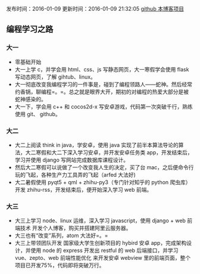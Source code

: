 发布时间：2016-01-09
更新时间：2016-01-09 21:32:05
[github 本博客项目](https://github.com/SimplyY/Blog/)

## 编程学习之路
### 大一
- 零基础开始
- 大一上学 c，并学会用 html、css、js 写静态网页，大一寒假学会使用 flask 写动态网页，了解 gihtub、linux。
- 大一彻底改变我编程学习的一件事是，碰到了编程领路人——蛇神。然后经常约香锅，聊编程=。=。总之就是眼界大开，期初的对编程的热爱大部分是被蛇神感染的。
- 大一下，学会用 c++ 和 cocos2d-x 写安卓游戏，代码第一次突破千行，熟练使用 git、 github。

### 大二
- 大二上阅读 think in java，学安卓，使用 java 实现了前半本算法导论的算法，大二寒假和大二下深入学习安卓，并开发安卓任务类 app，开发结束后，学习并使用 django 写网站完成数据库课程设计。
- 然后大二寒假可以说做了一个改变我人生的决定，买了台 mac，之后便命令行玩的飞起，各种生产力工具弄的飞起（arfed 大法好)
- 大二暑假使用 pyqt5 + qml + zhihu-py3（专门针对知乎的 python 爬虫库） 开发 zhihu-rss，开发结束后，便开始深入学习 web 前端。

### 大三
- 大三上学习 node、linux 运维，深入学习 javascript，使用 django + web 前端技术 开发个人博客，购买并搭建阿里云服务器。
- 大三也有“改变”系列，atom 大法好=。=
- 大三上带领团队开发 国家级大学生创新项目的 hybird 安卓 app，完成架构设计，并使用 node 的 express 开发出 restful 的 web 后端接口，并学习 vue、zepto、web 前端性能优化 来开发安卓 webview 里的前端页面，整个项目已开发75%，代码即将突破万行。
